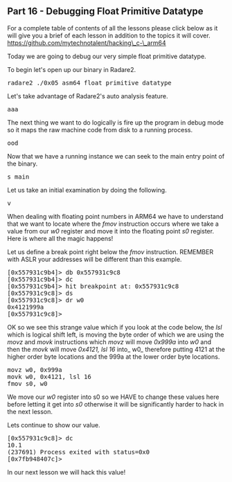 ## Part 16 - Debugging Float Primitive Datatype

For a complete table of contents of all the lessons please click below as it will give you a brief of each lesson in addition to the topics it will cover. https://github.com/mytechnotalent/hacking\_c-\_arm64

Today we are going to debug our very simple float primitive datatype.

To begin let's open up our binary in Radare2.

<pre spellcheck="false">radare2 ./0x05_asm64_float_primitive_datatype
</pre>

Let's take advantage of Radare2's auto analysis feature.

<pre spellcheck="false">aaa
</pre>

The next thing we want to do logically is fire up the program in debug mode so it maps the raw machine code from disk to a running process.

<pre spellcheck="false">ood
</pre>

Now that we have a running instance we can seek to the main entry point of the binary.

<pre spellcheck="false">s main
</pre>

Let us take an initial examination by doing the following.

<pre spellcheck="false">v
</pre>

When dealing with floating point numbers in ARM64 we have to understand that we want to locate where the _fmov_ instruction occurs where we take a value from our _w0_ register and move it into the floating point _s0_ register. Here is where all the magic happens!

Let us define a break point right below the _fmov_ instruction. REMEMBER with ASLR your addresses will be different than this example.

<pre spellcheck="false">[0x557931c9b4]&gt; db 0x557931c9c8
[0x557931c9b4]&gt; dc
[0x557931c9b4]&gt; hit breakpoint at: 0x557931c9c8
[0x557931c9c8]&gt; ds
[0x557931c9c8]&gt; dr w0
0x4121999a
[0x557931c9c8]&gt;
</pre>

OK so we see this strange value which if you look at the code below, the _lsl_ which is logical shift left, is moving the byte order of which we are using the _movz_ and _movk_ instructions which _movz_ will move _0x999a_ into _w0_ and then the _movk_ will move _0x4121,_ _lsl 16_ into_ w0_ therefore putting 4121 at the higher order byte locations and the 999a at the lower order byte locations.

<pre spellcheck="false">movz w0, 0x999a
movk w0, 0x4121, lsl 16
fmov s0, w0
</pre>

We move our _w0_ register into s0 so we HAVE to change these values here before letting it get into _s0_ otherwise it will be significantly harder to hack in the next lesson.

Lets continue to show our value.

<pre spellcheck="false">[0x557931c9c8]&gt; dc
10.1
(237691) Process exited with status=0x0
[0x7fb948407c]&gt;
</pre>

In our next lesson we will hack this value!

  